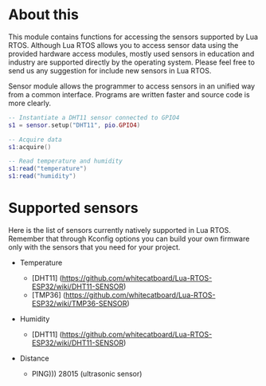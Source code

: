 # About this

This module contains functions for accessing the sensors supported by Lua RTOS. Although Lua RTOS allows you to access sensor data using the provided hardware access modules, mostly used sensors in education and industry are supported directly by the operating system. Please feel free to send us any suggestion for include new sensors in Lua RTOS.

Sensor module allows the programmer to access sensors in an unified way from a common interface. Programs are written faster and source code is more clearly.

```lua
-- Instantiate a DHT11 sensor connected to GPIO4
s1 = sensor.setup("DHT11", pio.GPIO4)

-- Acquire data
s1:acquire()

-- Read temperature and humidity
s1:read("temperature")
s1:read("humidity")
````

# Supported sensors

Here is the list of sensors currently natively supported in Lua RTOS. Remember that through Kconfig options you can build your own firmware only with the sensors that you need for your project.

  * Temperature
    - [DHT11] (https://github.com/whitecatboard/Lua-RTOS-ESP32/wiki/DHT11-SENSOR)
    - [TMP36] (https://github.com/whitecatboard/Lua-RTOS-ESP32/wiki/TMP36-SENSOR)

  * Humidity
    - [DHT11] (https://github.com/whitecatboard/Lua-RTOS-ESP32/wiki/DHT11-SENSOR)

  * Distance
    - PING))) 28015 (ultrasonic sensor)